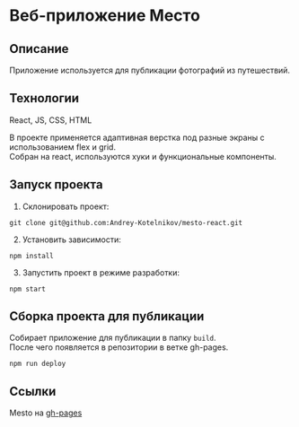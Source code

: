 # Веб-приложение Место

## Описание

Приложение используется для публикации фотографий из путешествий.

## Технологии
React, JS, CSS, HTML

В проекте применяется адаптивная верстка под разные экраны с использованием flex и grid.\
Собран на react, используются хуки и функциональные компоненты.

## Запуск проекта
1. Склонировать проект:
```
git clone git@github.com:Andrey-Kotelnikov/mesto-react.git
```
2. Установить зависимости:
```
npm install
```
3. Запустить проект в режиме разработки:
```
npm start
```
## Сборка проекта для публикации
Собирает приложение для публикации в папку `build`.\
После чего появляется в репозитории в ветке gh-pages.
```
npm run deploy
```

## Ссылки

Mesto на [gh-pages](https://andrey-kotelnikov.github.io/mesto-react/)
